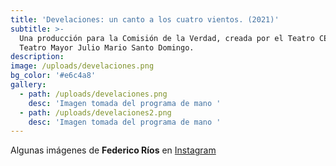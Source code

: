 ```yaml
---
title: 'Develaciones: un canto a los cuatro vientos. (2021)'
subtitle: >-
  Una producción para la Comisión de la Verdad, creada por el Teatro CENIT y el
  Teatro Mayor Julio Mario Santo Domingo.
description:
image: /uploads/develaciones.png
bg_color: '#e6c4a8'
gallery:
  - path: /uploads/develaciones.png
    desc: 'Imagen tomada del programa de mano '
  - path: /uploads/develaciones2.png
    desc: 'Imagen tomada del programa de mano '
---
```


Algunas im&aacute;genes de **Federico R&iacute;os** en [Instagram](https://www.instagram.com/p/CXH1C7_rXIu/)
